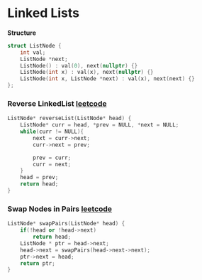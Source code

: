 # Linked Lists
__Structure__

```cpp
struct ListNode {
	int val;
	ListNode *next;
	ListNode() : val(0), next(nullptr) {}
	ListNode(int x) : val(x), next(nullptr) {}
	ListNode(int x, ListNode *next) : val(x), next(next) {}
};
```

### Reverse LinkedList [leetcode](https://leetcode.com/problems/reverse-linked-list/)
```cpp
ListNode* reverseList(ListNode* head) {
	ListNode* curr = head, *prev = NULL, *next = NULL;
	while(curr != NULL){
		next = curr->next;
		curr->next = prev;

		prev = curr;
		curr = next;
	}
	head = prev;
	return head;
}
```

### Swap Nodes in Pairs [leetcode](https://leetcode.com/problems/swap-nodes-in-pairs/)
```cpp
ListNode* swapPairs(ListNode* head) {
	if(!head or !head->next)
		return head;
	ListNode * ptr = head->next;
	head->next = swapPairs(head->next->next);
	ptr->next = head;
	return ptr;
}
```